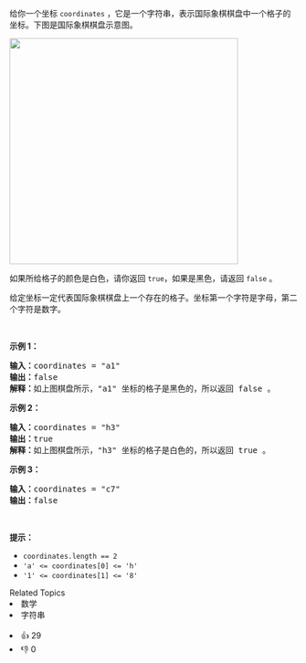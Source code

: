 <p>给你一个坐标&nbsp;<code>coordinates</code>&nbsp;，它是一个字符串，表示国际象棋棋盘中一个格子的坐标。下图是国际象棋棋盘示意图。</p>

<p><img alt="" src="https://assets.leetcode-cn.com/aliyun-lc-upload/uploads/2021/04/03/chessboard.png" style="width: 400px; height: 396px;" /></p>

<p>如果所给格子的颜色是白色，请你返回&nbsp;<code>true</code>，如果是黑色，请返回&nbsp;<code>false</code>&nbsp;。</p>

<p>给定坐标一定代表国际象棋棋盘上一个存在的格子。坐标第一个字符是字母，第二个字符是数字。</p>

<p>&nbsp;</p>

<p><strong>示例 1：</strong></p>

<pre>
<b>输入：</b>coordinates = "a1"
<b>输出：</b>false
<b>解释：</b>如上图棋盘所示，"a1" 坐标的格子是黑色的，所以返回 false 。
</pre>

<p><strong>示例 2：</strong></p>

<pre>
<b>输入：</b>coordinates = "h3"
<b>输出：</b>true
<b>解释：</b>如上图棋盘所示，"h3" 坐标的格子是白色的，所以返回 true 。
</pre>

<p><strong>示例 3：</strong></p>

<pre>
<b>输入：</b>coordinates = "c7"
<b>输出：</b>false
</pre>

<p>&nbsp;</p>

<p><strong>提示：</strong></p>

<ul> 
 <li><code>coordinates.length == 2</code></li> 
 <li><code>'a' &lt;= coordinates[0] &lt;= 'h'</code></li> 
 <li><code>'1' &lt;= coordinates[1] &lt;= '8'</code></li> 
</ul>

<div><div>Related Topics</div><div><li>数学</li><li>字符串</li></div></div><br><div><li>👍 29</li><li>👎 0</li></div>